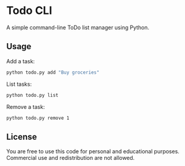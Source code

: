 # Todo CLI

A simple command-line ToDo list manager using Python.

## Usage

Add a task:
```sh
python todo.py add "Buy groceries"
```

List tasks:
```sh
python todo.py list
```

Remove a task:
```sh
python todo.py remove 1
```

## License
You are free to use this code for personal and educational purposes. Commercial use and redistribution are not allowed.
